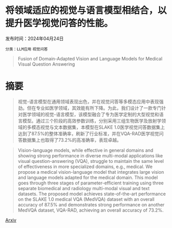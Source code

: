 # 将领域适应的视觉与语言模型相结合，以提升医学视觉问答的性能。

发布时间：2024年04月24日

`分类：LLM应用` `视觉问答`

> Fusion of Domain-Adapted Vision and Language Models for Medical Visual Question Answering

# 摘要

> 视觉-语言模型在通用领域表现出色，并在视觉问答等多模态应用中表现强劲。但在专业如医学领域，其效能有所下降。为此，我们设计了一款专门针对医学领域的视觉-语言模型，该模型融合了专为医学定制的大型视觉和语言模型。通过三个阶段的高效参数训练，分别采用三组生物医学及放射学领域的多模态视觉与文本数据集，本模型在SLAKE 1.0医学视觉问答数据集上达到了87.5%的整体准确率，刷新了行业标准，并在VQA-RAD医学视觉问答数据集上也取得了73.2%的高准确率，表现卓越。

> Vision-language models, while effective in general domains and showing strong performance in diverse multi-modal applications like visual question-answering (VQA), struggle to maintain the same level of effectiveness in more specialized domains, e.g., medical. We propose a medical vision-language model that integrates large vision and language models adapted for the medical domain. This model goes through three stages of parameter-efficient training using three separate biomedical and radiology multi-modal visual and text datasets. The proposed model achieves state-of-the-art performance on the SLAKE 1.0 medical VQA (MedVQA) dataset with an overall accuracy of 87.5% and demonstrates strong performance on another MedVQA dataset, VQA-RAD, achieving an overall accuracy of 73.2%.

[Arxiv](https://arxiv.org/abs/2404.16192)